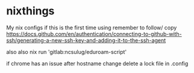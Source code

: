 # nixthings
My nix configs
if this is the first time using remember to follow/ copy
https://docs.github.com/en/authentication/connecting-to-github-with-ssh/generating-a-new-ssh-key-and-adding-it-to-the-ssh-agent


also also nix run 'gitlab:ncsulug/eduroam-script'

if chrome has an issue after hostname change delete a lock file in .config
